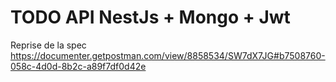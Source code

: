 # TODO API NestJs + Mongo + Jwt

Reprise de la spec https://documenter.getpostman.com/view/8858534/SW7dX7JG#b7508760-058c-4d0d-8b2c-a89f7df0d42e


